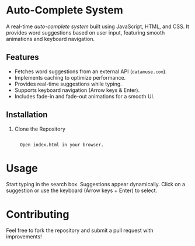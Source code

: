 
#  Auto-Complete System

A real-time *auto-complete system* built using JavaScript, HTML, and CSS. It provides word suggestions based on user input, featuring smooth animations and keyboard navigation.

## Features
-  Fetches word suggestions from an external API (`datamuse.com`).
-  Implements caching to optimize performance.
- Provides real-time suggestions while typing.
- Supports keyboard navigation (Arrow keys & Enter).
- Includes fade-in and fade-out animations for a smooth UI.


## Installation
1. Clone the Repository
   ```sh
   
     Open index.html in your browser.
# Usage
Start typing in the search box.
Suggestions appear dynamically.
Click on a suggestion or use the keyboard (Arrow keys + Enter) to select.

# Contributing
Feel free to fork the repository and submit a pull request with improvements!


